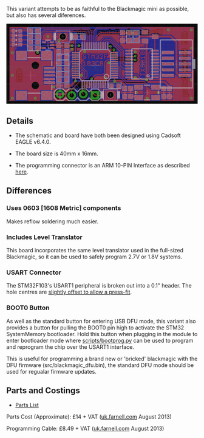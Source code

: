 This variant attempts to be as faithful to the Blackmagic mini as
possible, but also has several diferences.

![Blackmagic richardeoin PCB](blackmagic_richardeoin_board.png
 "Blackmagic richardeoin PCB")

## Details

* The schematic and board have both been designed using Cadsoft EAGLE
  v6.4.0.

* The board size is 40mm x 16mm.

* The programming connector is an ARM 10-PIN Interface as described
  [here](http://www.keil.com/support/man/docs/ulink2/ulink2_hw_connectors.htm).

## Differences

### Uses 0603 [1608 Metric] components

Makes reflow soldering much easier.

### Includes Level Translator

This board incorporates the same level translator used in the
full-sized Blackmagic, so it can be used to safely program 2.7V or
1.8V systems.

### USART Connector

The STM32F103's USART1 peripheral is broken out into a 0.1"
header. The hole centres are
[slightly offset to allow a press-fit](https://www.sparkfun.com/tutorials/114).

### BOOT0 Button

As well as the standard button for entering USB DFU mode, this variant
also provides a button for pulling the BOOT0 pin high to activate the
STM32 SystemMemory bootloader. Hold this button when plugging in the
module to enter bootloader mode where
[scripts/bootprog.py](scripts/bootprog.py) can be used to program and
reprogram the chip over the USART1 interface.

This is useful for programming a brand new or 'bricked' blackmagic
with the DFU firmware (src/blackmagic_dfu.bin), the standard DFU mode
should be used for regualar firmware updates.

## Parts and Costings

* [Parts List](Parts.md)

Parts Cost (Approximate): £14 + VAT
([uk.farnell.com](http://uk.farnell.com) August 2013)

Programming Cable: £8.49 + VAT
([uk.farnell.com](http://uk.farnell.com/samtec/ffsd-05-d-06-00-01-n/ribbon-cable-idc-152-4mm-grey-10way/dp/1667659)
August 2013)
